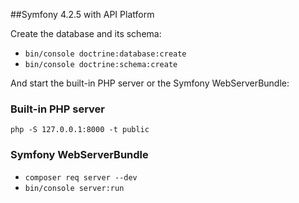 ##Symfony 4.2.5 with API Platform

Create the database and its schema:

- `bin/console doctrine:database:create`
- `bin/console doctrine:schema:create`

And start the built-in PHP server or the Symfony WebServerBundle:

### Built-in PHP server
`php -S 127.0.0.1:8000 -t public`

### Symfony WebServerBundle
- `composer req server --dev`
- `bin/console server:run`